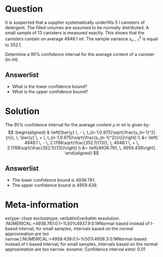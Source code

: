 

Question
========
It is suspected that a supplier systematically underfills 5 l canisters of detergent.
The filled volumes are assumed to be normally distributed. A small sample of $13$
canisters is measured exactly. This shows that the canisters contain on average
$4948.1$ ml. The sample variance $s^2_{n-1}$ is equal to $352.1$.

Determine a $95\%$ confidence interval for the average content of
a canister (in ml).

Answerlist
----------
* What is the lower confidence bound?
* What is the upper confidence bound?

Solution
========
The $95\%$ confidence interval for the average content $\mu$ in ml is
given by:
$$
\begin{aligned}
& \left[\bar{y} \, - \, t_{n-1;0.975}\sqrt{\frac{s_{n-1}^2}{n}}, \;
  \bar{y} \, + \, t_{n-1;0.975}\sqrt{\frac{s_{n-1}^2}{n}}\right] \\
&= \left[ 4948.1 \, - \, 2.1788\sqrt{\frac{352.1}{13}}, \;
          4948.1 \, + \, 2.1788\sqrt{\frac{352.1}{13}}\right] \\
&= \left[4936.761, \, 4959.439\right].
\end{aligned}
$$

Answerlist
----------
* The lower confidence bound is $4936.761$.
* The upper confidence bound is $4959.439$.


Meta-information
============
extype: cloze
exclozetype: verbatim|verbatim
exsolution: :NUMERICAL:=4936.761:0.1~%50%4937.9:0.1#Normal-based instead of t-based interval; for small samples, intervals based on the normal approximation are too narrow.|:NUMERICAL:=4959.439:0.1~%50%4958.3:0.1#Normal-based instead of t-based interval; for small samples, intervals based on the normal approximation are too narrow.
exname: Confidence interval
extol: 0.01
